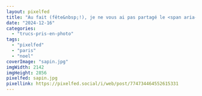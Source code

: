 ```yaml
---
layout: pixelfed
title: "Au fait (fête&nbsp;!), je ne vous ai pas partagé le <span aria-label="sapin">🎄</span> des Galeries&nbsp;Lafayette&nbsp;? (oui, on était à Paris ce week-end&nbsp;!)"
date: "2024-12-16"
categories: 
  - "trucs-pris-en-photo"
tags: 
  - "pixelfed"
  - "paris"
  - "noel"
coverImage: "sapin.jpg"
imgWidth: 2142
imgHeight: 2856
pixelfed: sapin.jpg
pixellink: https://pixelfed.social/i/web/post/774734464552615331
---
```

